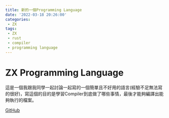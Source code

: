 ```yaml
---
title: 新的一個Programming Language
date: '2022-03-18 20:26:00'
categories:
 - ZX
tags:
 - ZX
 - rust
 - compiler
 - programming language
---
```



# ZX Programming Language
這是一個我跟我同學一起討論一起寫的一個簡單且不好用的語言(經驗不足無法寫的很好)，寫這個的目的是學習Compiler到底做了哪些事情，最後才能夠編譯出能夠執行的檔案。

[GitHub](https://github.com/xiaoxigua-1/ZX)